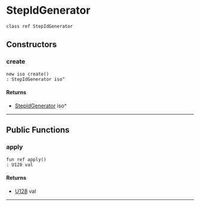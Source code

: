# StepIdGenerator

```pony
class ref StepIdGenerator
```

## Constructors

### create

```pony
new iso create()
: StepIdGenerator iso^
```

#### Returns

* [StepIdGenerator](wallaroo-core-common-StepIdGenerator) iso^

---

## Public Functions

### apply

```pony
fun ref apply()
: U128 val
```

#### Returns

* [U128](builtin-U128) val

---

